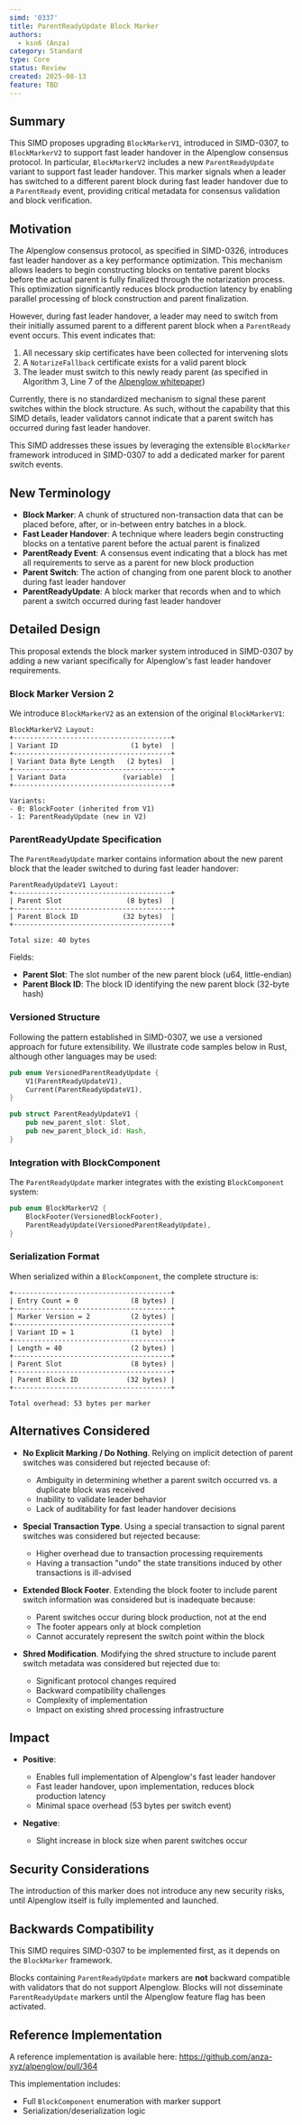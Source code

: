 ```yaml
---
simd: '0337'
title: ParentReadyUpdate Block Marker
authors:
  - ksn6 (Anza)
category: Standard
type: Core
status: Review
created: 2025-08-13
feature: TBD
---
```


## Summary

This SIMD proposes upgrading `BlockMarkerV1`, introduced in SIMD-0307, to
`BlockMarkerV2` to support fast leader handover in the Alpenglow consensus
protocol. In particular, `BlockMarkerV2` includes a new `ParentReadyUpdate`
variant to support fast leader handover. This marker signals when a leader
has switched to a different parent block during fast leader handover
due to a `ParentReady` event, providing critical metadata for consensus
validation and block verification.

## Motivation

The Alpenglow consensus protocol, as specified in SIMD-0326, introduces
fast leader handover as a key performance optimization. This mechanism
allows leaders to begin constructing blocks on tentative parent blocks before
the actual parent is fully finalized through the notarization process. This
optimization significantly reduces block production latency by enabling
parallel processing of block construction and parent finalization.

However, during fast leader handover, a leader may need to switch from
their initially assumed parent to a different parent block when a
`ParentReady` event occurs. This event indicates that:

1. All necessary skip certificates have been collected for intervening slots
2. A `NotarizeFallback` certificate exists for a valid parent block
3. The leader must switch to this newly ready parent (as specified in
   Algorithm 3, Line 7 of the
   [Alpenglow whitepaper](https://www.anza.xyz/alpenglow-1-1))


Currently, there is no standardized mechanism to signal these parent switches
within the block structure. As such, without the capability that this SIMD
details, leader validators cannot indicate that a parent switch has occurred
during fast leader handover.

This SIMD addresses these issues by leveraging the extensible `BlockMarker`
framework introduced in SIMD-0307 to add a dedicated marker for parent switch
events.

## New Terminology

- **Block Marker**: A chunk of structured non-transaction data that can be
  placed before, after, or in-between entry batches in a block.
- **Fast Leader Handover**: A technique where leaders begin constructing
  blocks on a tentative parent before the actual parent is finalized
- **ParentReady Event**: A consensus event indicating that a block has met
  all requirements to serve as a parent for new block production
- **Parent Switch**: The action of changing from one parent block to another
  during fast leader handover
- **ParentReadyUpdate**: A block marker that records when and to which parent
  a switch occurred during fast leader handover

## Detailed Design

This proposal extends the block marker system introduced in SIMD-0307 by
adding a new variant specifically for Alpenglow's fast leader handover
requirements.

### Block Marker Version 2

We introduce `BlockMarkerV2` as an extension of the original `BlockMarkerV1`:

```
BlockMarkerV2 Layout:
+---------------------------------------+
| Variant ID                  (1 byte)  |
+---------------------------------------+
| Variant Data Byte Length   (2 bytes)  |
+---------------------------------------+
| Variant Data              (variable)  |
+---------------------------------------+

Variants:
- 0: BlockFooter (inherited from V1)
- 1: ParentReadyUpdate (new in V2)
```

### ParentReadyUpdate Specification

The `ParentReadyUpdate` marker contains information about the new parent block
that the leader switched to during fast leader handover:

```
ParentReadyUpdateV1 Layout:
+---------------------------------------+
| Parent Slot                (8 bytes)  |
+---------------------------------------+
| Parent Block ID           (32 bytes)  |
+---------------------------------------+

Total size: 40 bytes
```

Fields:

- **Parent Slot**: The slot number of the new parent block (u64,
  little-endian)
- **Parent Block ID**: The block ID identifying the new parent block (32-byte
  hash)

### Versioned Structure

Following the pattern established in SIMD-0307, we use a versioned approach
for future extensibility. We illustrate code samples below in Rust, although
other languages may be used:

```rust
pub enum VersionedParentReadyUpdate {
    V1(ParentReadyUpdateV1),
    Current(ParentReadyUpdateV1),
}

pub struct ParentReadyUpdateV1 {
    pub new_parent_slot: Slot,
    pub new_parent_block_id: Hash,
}
```

### Integration with BlockComponent

The `ParentReadyUpdate` marker integrates with the existing `BlockComponent` system:

```rust
pub enum BlockMarkerV2 {
    BlockFooter(VersionedBlockFooter),
    ParentReadyUpdate(VersionedParentReadyUpdate),
}
```

### Serialization Format

When serialized within a `BlockComponent`, the complete structure is:

```
+---------------------------------------+
| Entry Count = 0             (8 bytes) |
+---------------------------------------+
| Marker Version = 2          (2 bytes) |
+---------------------------------------+
| Variant ID = 1              (1 byte)  |
+---------------------------------------+
| Length = 40                 (2 bytes) |
+---------------------------------------+
| Parent Slot                 (8 bytes) |
+---------------------------------------+
| Parent Block ID            (32 bytes) |
+---------------------------------------+

Total overhead: 53 bytes per marker
```

## Alternatives Considered

- **No Explicit Marking / Do Nothing**.
  Relying on implicit detection of parent switches was considered but rejected
  because of:
  - Ambiguity in determining whether a parent switch occurred vs. a duplicate
    block was received
  - Inability to validate leader behavior
  - Lack of auditability for fast leader handover decisions

- **Special Transaction Type**.
  Using a special transaction to signal parent switches was considered but
  rejected because:
  - Higher overhead due to transaction processing requirements
  - Having a transaction "undo" the state transitions induced by other
    transactions is ill-advised

- **Extended Block Footer**.
  Extending the block footer to include parent switch information was
  considered but is inadequate because:
  - Parent switches occur during block production, not at the end
  - The footer appears only at block completion
  - Cannot accurately represent the switch point within the block

- **Shred Modification**.
  Modifying the shred structure to include parent switch metadata was
  considered but rejected due to:
  - Significant protocol changes required
  - Backward compatibility challenges
  - Complexity of implementation
  - Impact on existing shred processing infrastructure

## Impact

- **Positive**:
  - Enables full implementation of Alpenglow's fast leader handover
  - Fast leader handover, upon implementation, reduces block production
    latency
  - Minimal space overhead (53 bytes per switch event)

- **Negative**:
  - Slight increase in block size when parent switches occur

## Security Considerations

The introduction of this marker does not introduce any new security risks,
until Alpenglow itself is fully implemented and launched.

## Backwards Compatibility

This SIMD requires SIMD-0307 to be implemented first, as it depends on the
`BlockMarker` framework.

Blocks containing `ParentReadyUpdate` markers are **not** backward compatible
with validators that do not support Alpenglow. Blocks will not disseminate
`ParentReadyUpdate` markers until the Alpenglow feature flag has been
activated.

## Reference Implementation

A reference implementation is available here: https://github.com/anza-xyz/alpenglow/pull/364

This implementation includes:

- Full `BlockComponent` enumeration with marker support
- Serialization/deserialization logic
